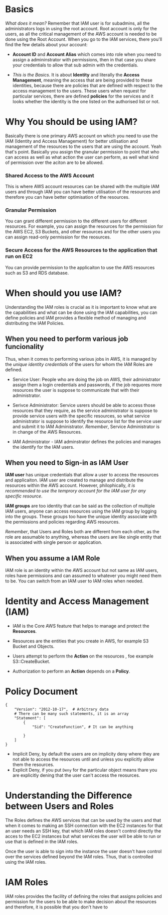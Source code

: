 # Basics 

*What does it mean?* Remember that IAM user is for subadmins, all the administrators logs in using the root account. Root account is only for the users, as all the critical management of the AWS account is needed to be done using the Root Account. When you go to the IAM services, there you'll find the few details about your account:

- **Account ID** and **Account Alias** which comes into role when you need to assign a admininstrator with permissions, then in that case you share your credentials to allow that sub admin with the credentials.

- *This is the Basics*. It is about **Identity** and literally the **Access Management**, meaning the access that are being provided to these identities, because there are policies that are defined with respect to the access management to the users. These users when request for particular services, there are defined **policies** for the services and it looks whether the identity is the one listed on the authorised list or not.

# Why You should be using IAM?

Basically there is one primary AWS account on which you need to use the IAM (Identity and Access Management) for better utilisation and management of the resources to the users that are using the account. Yeah that's point. Basically you assign the granular permission to point that who can access as well as what action the user can perform, as well what kind of permission over the aciton are to be allowed.

### Shared Access to the AWS Account

This is where AWS account resources can be shared with the multiple IAM users and through IAM you can have better utilisation of the resources and therefore you can have better optimisation of the resources.

### Granular Permission

You can grant different permission to the different users for different resources. For example, you can assign the resources for the permission for the AWS EC2, S3 Buckets, and other resources and for the other users you can assign read-only permission for the reosurces.

### Secure Access for the AWS Resources to the application that run on EC2

You can provide permission to the applicaiton to use the AWS resources such as S3 and RDS database. 

# When should you use IAM?

Understanding the IAM roles is crucial as it is important to know what are the capabilities and what can be done using the IAM capabilities, you can define policies and IAM provides a flexible method of managing and distributing the IAM Policies. 

## When you need to perform various job funcionality

Thus, when it comes to performing various jobs in AWS, it is managed by the *unique identity credentials* of the users for whom the IAM Roles are defined.

- Service User: People who are doing the job on AWS, their administrator assign them a login credentials and passwords, if the job requores more resources the user is suppose to communicate that with their administrator.

- Serivce Administrator: Service usrers should be able to access those resources that they require, as the service administrator is suppose to provide service users with the specific resources, so what service administrator is suppose to identify the resource list for the service user and submit it to IAM Administrator. *Remember*, Service Administrator is in change of the AWS Resources.

- IAM Administrator - IAM adminstrator defines the policies and manages the identify for the IAM users.

## When you need to Sign-in as IAM User

**IAM user** has unique credentials that allow a user to access the resources and applicaiton. IAM user are created to manage and distribute the resources within the AWS account. However, philophically, *it is recommended to use the temprory account for the IAM user for any specific resource*.

**IAM groups** are too identity that can be said as the collection of multiple IAM users, anyone can access resources using the IAM group by logging into the groups. These groups too have the unique identity associate with the permissions and policies regarding AWS resources.

*Remember*, that Users and Roles both are different from each other, as the role are assumable to anything, whereas the users are like single entity that is associated with single person or application.  

## When you assume a IAM Role

IAM role is an identity within the AWS account but not same as IAM users, roles have permissions and can assumed to whatever you might need them to be. You can switch from an IAM user to IAM roles when needed.

# Identity and Access Management (IAM)

- IAM is the Core AWS feature that helps to manage and protect the **Resources**.

- Resources are the entities that you create in AWS, for example S3 Bucket and Objects.

- Users attempt to perform the **Action** on the resources , foe example S3::CreateBucket.

- Authorization to perform an **Action** depends on a **Policy**.


# Policy Document

```
{
    "Version": "2012-10-17",  # Arbitrary data
    # There can be many such statements, it is an array
    "Statement": [ 
        {
            "Sid": "CreateFunction", # It can be anything

        }
    ]
}
```

- Implicit Deny, by default the users are on implicity deny where they are not able to access the resources until and unless you explicitly allow them the resources.
- Explicit Deny, if you put `Deny` for the particular object means thare you are explicitly dening that the user can't access the reosurces.


# Understanding the Difference between Users and Roles

The Roles defines the AWS services that can be used by the users and that when it comes to making an SSH connection with the EC2 instances for that an user needs an SSH key, that which IAM roles doesn't control directly the acces to the EC2 instances but what services the user will be able to run or use that is defined in the IAM roles. 

Once the user is able to sign into the instance the user doesn't have control over the services defined beyond the IAM roles. Thus, that is controlled using the IAM roles.

# IAM Roles

IAM roles provides the facility of defining the roles that assigns policies and permission for the users to be able to make decision about the resources and therefore, it is possible that you don't have to 